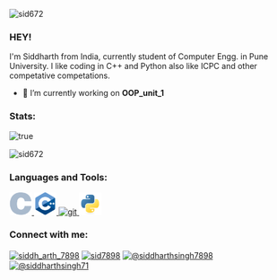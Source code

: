 <p align="left"> <img src="https://komarev.com/ghpvc/?username=sid672&label=Profile%20views&color=14f0cb&style=plastic" alt="sid672" /> </p>

### HEY!
I'm Siddharth from India, currently student of Computer Engg. in Pune University.
I like coding in C++ and Python also like ICPC and other competative competations.

- 🔭 I’m currently working on **OOP_unit_1**

### Stats:
![true](https://github-readme-stats.vercel.app/api?username=Sid672&show_icons=true&theme=merko)
<p><img align="center" src="https://github-readme-streak-stats.herokuapp.com/?user=sid672&theme=dark" alt="sid672" /></p>


<h3 align="left">Languages and Tools:</h3>
<p align="left"> <a href="https://www.cprogramming.com/" target="_blank"> <img src="https://raw.githubusercontent.com/devicons/devicon/master/icons/c/c-original.svg" alt="c" width="40" height="40"/> </a> <a href="https://www.w3schools.com/cpp/" target="_blank"> <img src="https://raw.githubusercontent.com/devicons/devicon/master/icons/cplusplus/cplusplus-original.svg" alt="cplusplus" width="40" height="40"/> </a> <a href="https://git-scm.com/" target="_blank"> <img src="https://www.vectorlogo.zone/logos/git-scm/git-scm-icon.svg" alt="git" width="40" height="40"/> </a> <a href="https://www.python.org" target="_blank"> <img src="https://raw.githubusercontent.com/devicons/devicon/master/icons/python/python-original.svg" alt="python" width="40" height="40"/> </a> </p>

<h3 align="left">Connect with me:</h3>
<p align="left">
<a href="https://instagram.com/siddh_arth_7898" target="blank"><img align="center" src="https://cdn.jsdelivr.net/npm/simple-icons@3.0.1/icons/instagram.svg" alt="siddh_arth_7898" height="30" width="40" /></a>
<a href="https://codeforces.com/profile/sid7898" target="blank"><img align="center" src="https://cdn.jsdelivr.net/npm/simple-icons@3.0.1/icons/codeforces.svg" alt="sid7898" height="30" width="40" /></a>
<a href="https://www.hackerearth.com/@siddharthsingh7898" target="blank"><img align="center" src="https://cdn.jsdelivr.net/npm/simple-icons@3.0.1/icons/hackerearth.svg" alt="@siddharthsingh7898" height="30" width="40" /></a>
<a href="https://www.hackerrank.com/siddharthsingh71" target="blank"><img align="center" src="https://cdn.jsdelivr.net/npm/simple-icons@3.0.1/icons/hackerrank.svg" alt="@siddharthsingh71" height="30" width="40" /></a>
</p>
